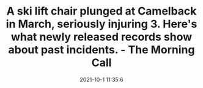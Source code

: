 ---
"title": "A ski lift chair plunged at Camelback in March, seriously injuring 3. Here's what newly released records show about past incidents. - The Morning Call"
"date": "2021-10-1 11:35:6"
"feed_name": "GOOGLENEWSCONSTRUCTION"
"feed_website": "https://news.google.com/search?q=construction%2Bincident&hl=en-US&gl=US&ceid=US:en"
"feed_rss": "https://news.google.com/rss/search?q=construction%2Bincident&hl=en-US&gl=US&ceid=US:en"
"link": "https://www.mcall.com/news/pennsylvania/mc-nws-pa-ski-lift-inspection-records-camelback-injuries-20211001-pbda7ejuyvb5blv5tfcllboive-story.html"
"source": "{'href': 'https://www.mcall.com', 'title': 'The Morning Call'}"
"file": "_posts/2021-1-1-fdf627082018caaaf2e45bb0a4917bf69bb86f20.md"
"accident": "1"
"drilling": "1"
"dead": "0"
"injured": "3"
"arrested": "0"
"where": "unknown site"
"causes": "chair lift"
"place": "unknown place"
"place_uri": "unknown place"
---